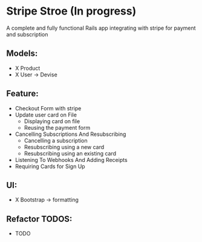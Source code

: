 # Stripe Stroe (In progress)
 A complete and fully functional Rails app integrating with stripe for payment and subscription 


## Models:
- X Product
- X User -> Devise

## Feature: 
- Checkout Form with stripe
- Update user card on File
  - Displaying card on file
  - Reusing the payment form
- Cancelling Subscriptions And Resubscribing
  - Cancelling a subscription
  - Resubscribing using a new card
  - Resubscribing using an existing card
- Listening To Webhooks And Adding Receipts
- Requiring Cards for Sign Up

## UI:
- X Bootstrap -> formatting


## Refactor TODOS:
- TODO